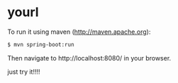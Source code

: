 # yourl


To run it using maven (http://maven.apache.org):
```sh
$ mvn spring-boot:run
```

Then navigate to http://localhost:8080/ in your browser.

just try it!!!!




